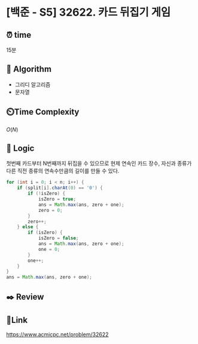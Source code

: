 # [백준 - S5] 32622. 카드 뒤집기 게임

## ⏰ **time**

15분

## :pushpin: **Algorithm**

- 그리디 알고리즘
- 문자열

## ⏲️**Time Complexity**

$O(N)$

## :round_pushpin: **Logic**
첫번째 카드부터 N번째까지 뒤집을 수 있으므로 현제 연속인 카드 장수, 자신과 종류가 다른 직전 종류의 연속수만큼의 길이를 만들 수 있다.
```java
for (int i = 0; i < n; i++) {
	if (split[i].charAt(0) == '0') {
		if (!isZero) {
			isZero = true;
			ans = Math.max(ans, zero + one);
			zero = 0;
		}
		zero++;
	} else {
		if (isZero) {
			isZero = false;
			ans = Math.max(ans, zero + one);
			one = 0;
		}
		one++;
	}
}
ans = Math.max(ans, zero + one);
```

## :black_nib: **Review**


## 📡**Link**
https://www.acmicpc.net/problem/32622
